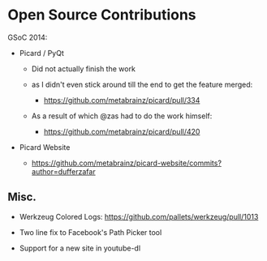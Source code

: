 
# Open Source Contributions

GSoC 2014:

* Picard / PyQt
    - Did not actually finish the work 
    - as I didn't even stick around till the end to get the feature merged:
        + https://github.com/metabrainz/picard/pull/334

    - As a result of which @zas had to do the work himself:
        + https://github.com/metabrainz/picard/pull/420

* Picard Website
    - https://github.com/metabrainz/picard-website/commits?author=dufferzafar

## Misc.

* Werkzeug Colored Logs: https://github.com/pallets/werkzeug/pull/1013

* Two line fix to Facebook's Path Picker tool

* Support for a new site in youtube-dl
